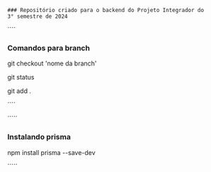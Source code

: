 ````
### Repositório criado para o backend do Projeto Integrador do 
3° semestre de 2024

````

´´´´
### Comandos para branch 

git checkout 'nome da branch'

git status

git add .



´´´´



´´´´´
 ### Instalando prisma 

npm install prisma --save-dev




´´´´´
